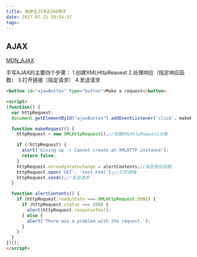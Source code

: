```yaml
---
title: 用原生JS写AJAX例子
date: 2017-07-21 10:54:37
tags:
---
```

## AJAX

[MDN_AJAX](https://developer.mozilla.org/zh-CN/docs/AJAX/Getting_Started)

手写AJAX的主要四个步骤：
1.创建XMLHttpReauest
2.处理响应（指定响应函数）
3.打开链接（指定请求）
4.发送请求

```html
<button id="ajaxButton" type="button">Make a request</button>

<script>
(function() {
  var httpRequest;
  document.getElementById("ajaxButton").addEventListener('click', makeRequest);//按钮添加点击事件

  function makeRequest() {
    httpRequest = new XMLHttpRequest();//创建XMLHttpRequest对象

    if (!httpRequest) {
      alert('Giving up :( Cannot create an XMLHTTP instance');
      return false;
    }
    httpRequest.onreadystatechange = alertContents;//指定相应函数
    httpRequest.open('GET', 'test.html');//打开链接
    httpRequest.send();//发送请求
  }

  function alertContents() {
    if (httpRequest.readyState === XMLHttpRequest.DONE) {
      if (httpRequest.status === 200) {
        alert(httpRequest.responseText);
      } else {
        alert('There was a problem with the request.');
      }
    }
  }
})();
</script>
```